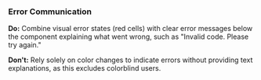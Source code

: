 ### Error Communication
**Do:** Combine visual error states (red cells) with clear error messages below the component explaining what went wrong, such as "Invalid code. Please try again."

**Don't:** Rely solely on color changes to indicate errors without providing text explanations, as this excludes colorblind users.